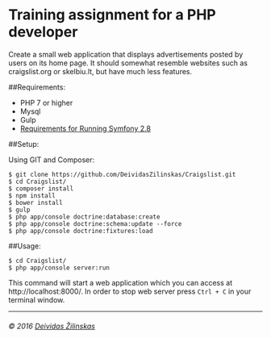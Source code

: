 Training assignment for a PHP developer
==========
Create a small web application that displays advertisements posted by users on its home page. It should somewhat resemble websites such as craigslist.org or skelbiu.lt, but have much less features.

##Requirements:
- PHP 7 or higher
- Mysql
- Gulp
- [Requirements for Running Symfony 2.8](http://symfony.com/doc/2.8/reference/requirements.html)

##Setup:

Using GIT and Composer:
```
$ git clone https://github.com/DeividasZilinskas/Craigslist.git
$ cd Craigslist/
$ composer install 
$ npm install
$ bower install
$ gulp
$ php app/console doctrine:database:create
$ php app/console doctrine:schema:update --force
$ php app/console doctrine:fixtures:load
```
##Usage:
```
$ cd Craigslist/
$ php app/console server:run
```
This command will start a web application which you can access at http://localhost:8000/. In order to stop web server press ```Ctrl + C``` in your terminal window.
- - - - - - -  
###### &copy; 2016 [Deividas Žilinskas](https://github.com/DeividasZilinskas)
